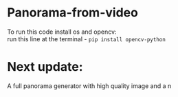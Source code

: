 # Panorama-from-video


To run this code install os and opencv:<br >
run this line at the terminal - 
```pip install opencv-python```

# Next update:
A full panorama generator with high quality image and a n

